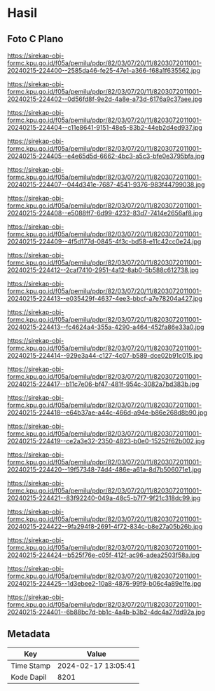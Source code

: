 # Hasil

## Foto C Plano

https://sirekap-obj-formc.kpu.go.id/f05a/pemilu/pdpr/82/03/07/20/11/8203072011001-20240215-224400--2585da46-fe25-47e1-a366-f68a1f635562.jpg

https://sirekap-obj-formc.kpu.go.id/f05a/pemilu/pdpr/82/03/07/20/11/8203072011001-20240215-224402--0d56fd8f-9e2d-4a8e-a73d-6176a9c37aee.jpg

https://sirekap-obj-formc.kpu.go.id/f05a/pemilu/pdpr/82/03/07/20/11/8203072011001-20240215-224404--c11e8641-9151-48e5-83b2-44eb2d4ed937.jpg

https://sirekap-obj-formc.kpu.go.id/f05a/pemilu/pdpr/82/03/07/20/11/8203072011001-20240215-224405--e4e65d5d-6662-4bc3-a5c3-bfe0e3795bfa.jpg

https://sirekap-obj-formc.kpu.go.id/f05a/pemilu/pdpr/82/03/07/20/11/8203072011001-20240215-224407--044d341e-7687-4541-9376-983f44799038.jpg

https://sirekap-obj-formc.kpu.go.id/f05a/pemilu/pdpr/82/03/07/20/11/8203072011001-20240215-224408--e5088ff7-6d99-4232-83d7-7414e2656af8.jpg

https://sirekap-obj-formc.kpu.go.id/f05a/pemilu/pdpr/82/03/07/20/11/8203072011001-20240215-224409--4f5d177d-0845-4f3c-bd58-e11c42cc0e24.jpg

https://sirekap-obj-formc.kpu.go.id/f05a/pemilu/pdpr/82/03/07/20/11/8203072011001-20240215-224412--2caf7410-2951-4a12-8ab0-5b588c612738.jpg

https://sirekap-obj-formc.kpu.go.id/f05a/pemilu/pdpr/82/03/07/20/11/8203072011001-20240215-224413--e035429f-4637-4ee3-bbcf-a7e78204a427.jpg

https://sirekap-obj-formc.kpu.go.id/f05a/pemilu/pdpr/82/03/07/20/11/8203072011001-20240215-224413--fc4624a4-355a-4290-a464-452fa86e33a0.jpg

https://sirekap-obj-formc.kpu.go.id/f05a/pemilu/pdpr/82/03/07/20/11/8203072011001-20240215-224414--929e3a44-c127-4c07-b589-dce02b91c015.jpg

https://sirekap-obj-formc.kpu.go.id/f05a/pemilu/pdpr/82/03/07/20/11/8203072011001-20240215-224417--b11c7e06-bf47-481f-954c-3082a7bd383b.jpg

https://sirekap-obj-formc.kpu.go.id/f05a/pemilu/pdpr/82/03/07/20/11/8203072011001-20240215-224418--e64b37ae-a44c-466d-a94e-b86e268d8b90.jpg

https://sirekap-obj-formc.kpu.go.id/f05a/pemilu/pdpr/82/03/07/20/11/8203072011001-20240215-224419--ce2a3e32-2350-4823-b0e0-15252f62b002.jpg

https://sirekap-obj-formc.kpu.go.id/f05a/pemilu/pdpr/82/03/07/20/11/8203072011001-20240215-224420--19f57348-74d4-486e-a61a-8d7b506071e1.jpg

https://sirekap-obj-formc.kpu.go.id/f05a/pemilu/pdpr/82/03/07/20/11/8203072011001-20240215-224421--83f92240-049a-48c5-b7f7-9f21c318dc99.jpg

https://sirekap-obj-formc.kpu.go.id/f05a/pemilu/pdpr/82/03/07/20/11/8203072011001-20240215-224422--9fa294f8-2691-4f72-834c-b8e27a05b26b.jpg

https://sirekap-obj-formc.kpu.go.id/f05a/pemilu/pdpr/82/03/07/20/11/8203072011001-20240215-224424--b525f76e-c05f-412f-ac96-adea2503f58a.jpg

https://sirekap-obj-formc.kpu.go.id/f05a/pemilu/pdpr/82/03/07/20/11/8203072011001-20240215-224425--1d3ebee2-10a8-4876-99f9-b06c4a89e1fe.jpg

https://sirekap-obj-formc.kpu.go.id/f05a/pemilu/pdpr/82/03/07/20/11/8203072011001-20240215-224401--6b88bc7d-bb1c-4a4b-b3b2-4dc4a27dd92a.jpg


## Metadata

| Key        | Value               |
| ---------- | ------------------- |
| Time Stamp | 2024-02-17 13:05:41 |
| Kode Dapil | 8201                |



